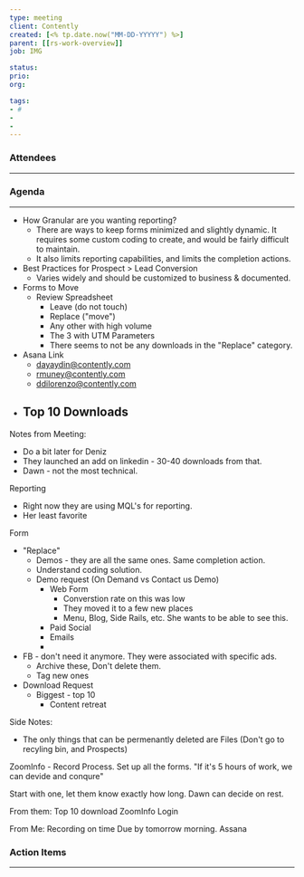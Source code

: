 ```yaml
---
type: meeting
client: Contently
created: [<% tp.date.now("MM-DD-YYYYY") %>]
parent: [[rs-work-overview]]
job: IMG

status: 
prio:
org:

tags:
- #
- 
- 
---
```

### Attendees 
--- 


### Agenda
--- 
- How Granular are you wanting reporting?
	- There are ways to keep forms minimized and slightly dynamic. It requires some custom coding to create, and would be fairly difficult to maintain. 
	- It also limits reporting capabilities, and limits the completion actions.
- Best Practices for Prospect > Lead Conversion
	- Varies widely and should be customized to business & documented. 
- Forms to Move
	- Review Spreadsheet
		- Leave (do not touch)
		- Replace ("move")
		- Any other with high volume
		- The 3 with UTM Parameters
		- There seems to not be any downloads in the "Replace" category. 
- Asana Link
	- dayaydin@contently.com
	- rmuney@contently.com
	- ddilorenzo@contently.com
- Top 10 Downloads
	- 


Notes from Meeting:
- Do a bit later for Deniz
- They launched an add on linkedin - 30-40 downloads from that. 
- Dawn - not the most technical. 

Reporting
- Right now they are using MQL's for reporting.
- Her least favorite 

Form
- "Replace"
	- Demos - they are all the same ones. Same completion action. 
	- Understand coding solution. 
	- Demo request (On Demand vs Contact us Demo)
		- Web Form
			- Converstion rate on this was low
			- They moved it to a few new places
			- Menu, Blog, Side Rails, etc. She wants to be able to see this. 
		- Paid Social
		- Emails
		- 
- FB - don't need it anymore. They were associated with specific ads. 
	- Archive these, Don't delete them. 
	- Tag new ones
- Download Request
	- Biggest - top 10
		- Content retreat 


Side Notes:
- The only things that can be permenantly deleted are Files (Don't go to recyling bin, and Prospects)

ZoomInfo - Record Process. 
Set up all the forms. 
"If it's 5 hours of work, we can devide and conqure"

Start with one, let them know exactly how long. Dawn can decide on rest. 

From them: 
Top 10 download 
ZoomInfo Login 

From Me:
Recording on time Due by tomorrow morning. 
Assana 

### Action Items
---

